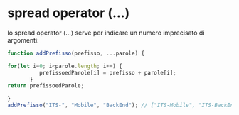 # spread operator (...)

lo spread operator (...) serve per indicare un numero imprecisato di argomenti:

```javascript
function addPrefisso(prefisso, ...parole) {

for(let i=0; i<parole.length; i++) {
          prefissoedParole[i] = prefisso + parole[i];
       }
return prefissoedParole;

}
addPrefisso("ITS-", "Mobile", "BackEnd"); // ["ITS-Mobile", "ITS-BackEnd"]
```
